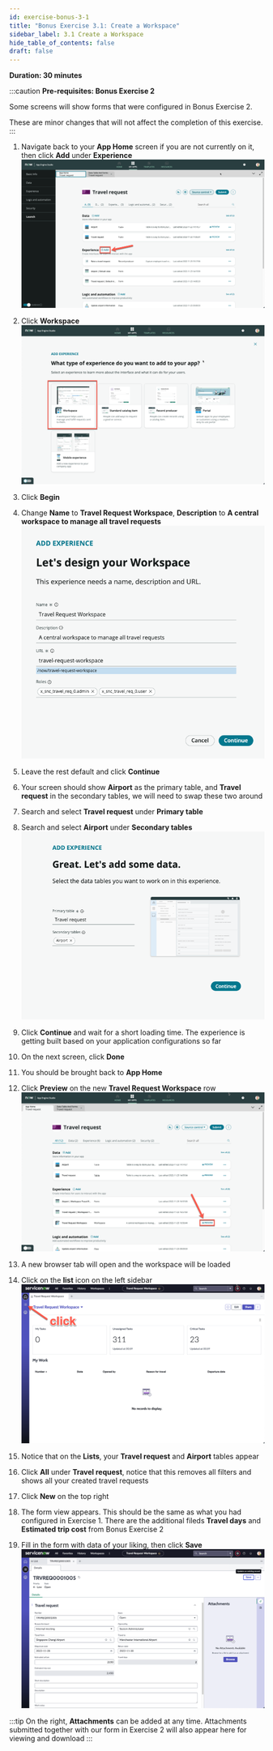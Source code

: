 ```yaml
---
id: exercise-bonus-3-1
title: "Bonus Exercise 3.1: Create a Workspace"
sidebar_label: 3.1 Create a Workspace
hide_table_of_contents: false
draft: false
---
```


**Duration: 30 minutes**

:::caution
**Pre-requisites: Bonus Exercise 2**

Some screens will show forms that were configured in Bonus Exercise 2. 

These are minor changes that will not affect the completion of this exercise.
:::


1. Navigate back to your **App Home** screen if you are not currently on it, then click **Add** under **Experience**
![](images/addexp2.png)


2. Click **Workspace**
![](images/chooseworkspace.png)


3. Click **Begin**


4. Change **Name** to **Travel Request Workspace**, **Description** to **A central workspace to manage all travel requests**
![](images/nameworkspace.png)


5. Leave the rest default and click **Continue**


6. Your screen should show **Airport** as the primary table, and **Travel request** in the secondary tables, we will need to swap these two around


7. Search and select **Travel request** under **Primary table**


8. Search and select **Airport** under **Secondary tables**
![](images/swaptables.png)


9. Click **Continue** and wait for a short loading time. The experience is getting built based on your application configurations so far


10. On the next screen, click **Done**


11. You should be brought back to **App Home**


12. Click **Preview** on the new **Travel Request Workspace** row
![](images/previewws.png)


13. A new browser tab will open and the workspace will be loaded


14. Click on the **list** icon on the left sidebar
![](images/defaultws.png)


15. Notice that on the **Lists**, your **Travel request** and **Airport** tables appear


16. Click **All** under **Travel request**, notice that this removes all filters and shows all your created travel requests


17. Click **New** on the top right


18. The form view appears. This should be the same as what you had configured in Exercise 1. There are the additional fileds **Travel days** and **Estimated trip cost** from Bonus Exercise 2


19. Fill in the form with data of your liking, then click **Save**
![](images/trvreqformws.png)


:::tip
On the right, **Attachments** can be added at any time. Attachments submitted together with our form in Exercise 2 will also appear here for viewing and download
:::